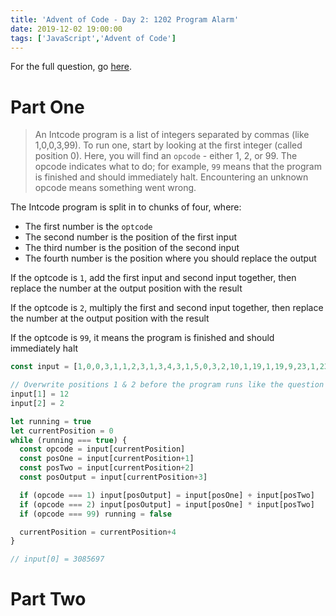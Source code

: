 ```yaml
---
title: 'Advent of Code - Day 2: 1202 Program Alarm'
date: 2019-12-02 19:00:00
tags: ['JavaScript','Advent of Code']
---
```


For the full question, go [here](https://adventofcode.com/2019/day/2).

# Part One

> An Intcode program is a list of integers separated by commas (like 1,0,0,3,99). To run one, start by looking at the first integer (called position 0). Here, you will find an `opcode` - either 1, 2, or 99. The opcode indicates what to do; for example, `99` means that the program is finished and should immediately halt. Encountering an unknown opcode means something went wrong.

The Intcode program is split in to chunks of four, where:

- The first number is the `optcode`
- The second number is the position of the first input
- The third number is the position of the second input
- The fourth number is the position where you should replace the output

If the optcode is `1`, add the first input and second input together, then replace the number at the output position with the result

If the optcode is `2`, multiply the first and second input together, then replace the number at the output position with the result

If the optcode is `99`, it means the program is finished and should immediately halt

```javascript
const input = [1,0,0,3,1,1,2,3,1,3,4,3,1,5,0,3,2,10,1,19,1,19,9,23,1,23,13,27,1,10,27,31,2,31,13,35,1,10,35,39,2,9,39,43,2,43,9,47,1,6,47,51,1,10,51,55,2,55,13,59,1,59,10,63,2,63,13,67,2,67,9,71,1,6,71,75,2,75,9,79,1,79,5,83,2,83,13,87,1,9,87,91,1,13,91,95,1,2,95,99,1,99,6,0,99,2,14,0,0]

// Overwrite positions 1 & 2 before the program runs like the question tells us to
input[1] = 12
input[2] = 2

let running = true
let currentPosition = 0
while (running === true) {
  const opcode = input[currentPosition]
  const posOne = input[currentPosition+1]
  const posTwo = input[currentPosition+2]
  const posOutput = input[currentPosition+3]

  if (opcode === 1) input[posOutput] = input[posOne] + input[posTwo]
  if (opcode === 2) input[posOutput] = input[posOne] * input[posTwo]
  if (opcode === 99) running = false

  currentPosition = currentPosition+4
}

// input[0] = 3085697
```

# Part Two

```javascript

```
